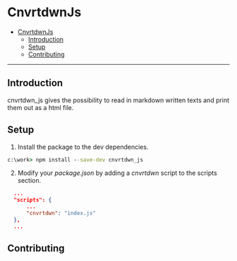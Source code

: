 # CnvrtdwnJs

- [CnvrtdwnJs](#cnvrtdwnjs)
    - [Introduction](#introduction)
    - [Setup](#setup)
    - [Contributing](#contributing)

---

## Introduction

cnvrtdwn_js gives the possibility to read in markdown written texts and print them out as a html file.

## Setup

1. Install the package to the dev dependencies.

```cmd
c:\work> npm install --save-dev cnvrtdwn_js
```

2. Modify your *package.json* by adding a *cnvrtdwn* script to the scripts section.

```json
  ...
  "scripts": {
      ...
      "cnvrtdwn": "index.js"
  },
  ...
```

## Contributing


